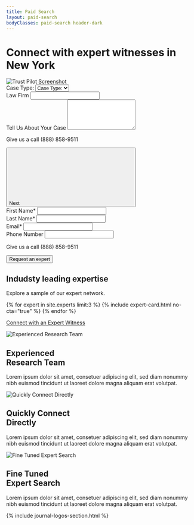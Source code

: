 ```yaml
---
title: Paid Search
layout: paid-search
bodyClasses: paid-search header-dark
---
```


<div class="page-header angled parallax-image-container -blue-dark">
  <div class="overflow-wrap">
    <div class="header-background parallax-image" style="background-image:url('/dist/images/paid-search-banner.jpg');"></div>
    <div class="site-wrapper grid">
      <div class="header-text">
        <div class="-inner">
          <h1 class="title">Connect with expert witnesses in New York</h1>
          <div class="trust-pilot-module">
              <img src="/dist/images/trustpilot-paid-search-screenshot.jpg" alt="Trust Pilot Screenshot">
          </div>
          <form action="#" id="expert-connect-form" class="multi-step">
            <div class="form-step">
              <div class="input-wrap select-wrap">
                <label for="caseType">Case Type:</label>
                <select name="caseType" id="caseType">
                  <option value="null">Case Type:</option>
                  <option value="one">One</option>
                  <option value="two">Two</option>
                  <option value="three">Three</option>
                </select>
              </div>
              <div class="input-wrap">
                <label for="lawFirm">Law Firm</label>
                <input id="lawFirm" name="lawFirm" type="text">
              </div>
              <div class="input-wrap">
                <label for="message">Tell Us About Your Case</label>
                <textarea id="message" rows="5"></textarea>
              </div>
              <p class="form-para">Give us a call (888) 858-9511</p>
              <div class="form-cta">
                <button class="form-next button -teal">Next <svg class="button-icon -right icon-arrow-right" aria-hidden="true" role="presentation"><use xlink:href="#icon-arrow-right"/></svg></button>
              </div>
            </div>
            <div class="form-step">
              <div class="input-wrap">
                <label for="name-first">First Name*</label>
                <input id="name-first" type="text" required>
              </div>
              <div class="input-wrap">
                <label for="name-last">Last Name*</label>
                <input id="name-last" type="text" required>
              </div>
              <div class="input-wrap">
                <label for="email">Email*</label>
                <input id="email" type="email" required>
              </div>
              <div class="input-wrap">
                <label for="number">Phone Number</label>
                <input id="number" type="tel">
              </div>
              <p class="form-para">Give us a call (888) 858-9511</p>
              <div class="form-cta">
                <button class="submit button -teal" type="submit">Request an expert</button>
              </div>
            </div>
          </form>
        </div>
      </div>
    </div>
  </div>
</div>

<div class="section witnesses-section padded-bottom">
  <div class="site-wrapper">
    <div class="section-content">    
        <h2 class="section-title">Indudsty leading expertise</h2>
        <p>Explore a sample of our expert network.</p>
    </div>
    <div class="card-grid">
      {% for expert in site.experts limit:3 %}
        {% include expert-card.html no-cta="true" %}
      {% endfor %}
    </div>
    <p class="section-cta">
        <a href="#" class="button">Connect with an Expert Witness</a>  
    </p>
  </div>
</div>

<div class="section">
    <div class="site-wrapper">
        <div class="section-content">
            <div class="module-item-showcase">
                <div class="item col-md-1-2 col-lg-1-3">
                    <div class="-inner">                    
                        <div class="item-image">
                            <img src="/dist/images/experienced-research-team.svg" alt="Experienced Research Team">
                        </div>
                        <h2 class="item-title">Experienced<br> Research Team</h2>
                        <p class="item-text">Lorem ipsum dolor sit amet, consetuer adipiscing elit, sed diam nonummy nibh euismod tincidunt ut laoreet dolore magna aliquam erat volutpat.</p>
                    </div>
                </div>
                <div class="item col-md-1-2 col-lg-1-3">
                    <div class="-inner">                    
                        <div class="item-image">
                            <img src="/dist/images/quickly-connect-directly.svg" alt="Quickly Connect Directly">
                        </div>
                        <h2 class="item-title">Quickly Connect<br> Directly</h2>
                        <p class="item-text">Lorem ipsum dolor sit amet, consetuer adipiscing elit, sed diam nonummy nibh euismod tincidunt ut laoreet dolore magna aliquam erat volutpat.</p>
                    </div>
                </div>
                <div class="item col-md-1-2 col-lg-1-3">
                    <div class="-inner">                    
                        <div class="item-image">
                            <img src="/dist/images/fine-tuned-expert-search.svg" alt="Fine Tuned Expert Search">
                        </div>
                        <h2 class="item-title">Fine Tuned<br> Expert Search</h2>
                        <p class="item-text">Lorem ipsum dolor sit amet, consetuer adipiscing elit, sed diam nonummy nibh euismod tincidunt ut laoreet dolore magna aliquam erat volutpat.</p>
                    </div>
                </div>
            </div>
        </div>
    </div>
</div>

{% include journal-logos-section.html %}